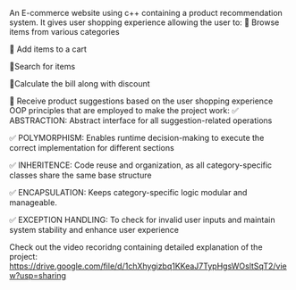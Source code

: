 An E-commerce website using c++ containing a product recommendation system. 
It gives user shopping experience allowing the user to:
📌 Browse items from various categories

📌 Add items to a cart

📌Search for items 

📌Calculate the bill along with discount

📌 Receive product suggestions based on the user shopping experience
OOP principles that are employed to make the project work:
✅ ABSTRACTION: Abstract interface for all suggestion-related operations

✅ POLYMORPHISM: Enables runtime decision-making to execute the correct implementation for different sections

✅ INHERITENCE: Code reuse and organization, as all category-specific classes share the same base structure

✅ ENCAPSULATION: Keeps category-specific logic modular and manageable.

✅ EXCEPTION HANDLING: To check for invalid user inputs and maintain system stability and enhance user experience

Check out the video recoridng containing detailed explanation of the project:
https://drive.google.com/file/d/1chXhygizbq1KKeaJ7TypHgsWOsltSqT2/view?usp=sharing
